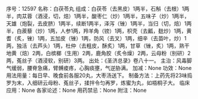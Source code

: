 序号：12597
名称：白茯苓丸
组成：白茯苓（去黑皮）1两半，石斛（去根）1两半，肉苁蓉（酒浸，切，焙）1两半，酸枣仁（炒）1两半，五味子（炒）1两半，天雄（炮裂，去皮脐）1两半，续断1两半，泽泻（锉）1两半，当归（切，焙）1两半，白蒺藜（炒）1两，人参1两，羚羊角（镑）1两，枳壳（去瓤，麸炒）1两，黄耆（炙，锉）1两，五加皮（锉）1两，防风（去叉）1两，细辛（去苗叶，炒）1两，独活（去芦头）1两，杜仲（去粗皮，酥炙）1两，甘草（锉，炙）1两，熟干地黄（焙）2两，白槟榔（生用）2两，鹿角胶（炙令燥）2两，云母粉（别研）2两，菟丝子（酒浸软，别研）3两。
出处：《圣济总录》卷八十一。
主治：风毒脚气缓弱，腰脊急痛，臂髆痠疼，心胸痰壅，气逆胁满。
加减：None
功效：None
用法用量：每日早、晚食前各服20丸，大枣汤送下。
制备方法：上药先将23味捣罗为末，入细研云母粉、菟丝子，揉拌令匀再罗，炼蜜为丸，如梧桐子大。
临床应用：None
各家论述：None
用药禁忌：None
附注：None
